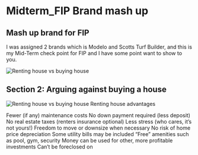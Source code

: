 # Midterm_FIP Brand mash up

## Mash up brand for FIP

I was assigned 2 brands which is Modelo and Scotts Turf Builder, and this is my Mid-Term check point for FIP and I have some point want to show to you.

![Renting house vs buying house](logo.png "Mid term FIP")

## Section 2: Arguing against buying a house

![Renting house vs buying house](rental.jpg "Mid term argument")
Renting house advantages

Fewer (if any) maintenance costs No down payment required (less deposit) No real estate taxes (renters insurance optional) Less stress (who cares, it’s not yours!) Freedom to move or downsize when necessary No risk of home price depreciation Some utility bills may be included “Free” amenities such as pool, gym, security Money can be used for other, more profitable investments Can’t be foreclosed on
